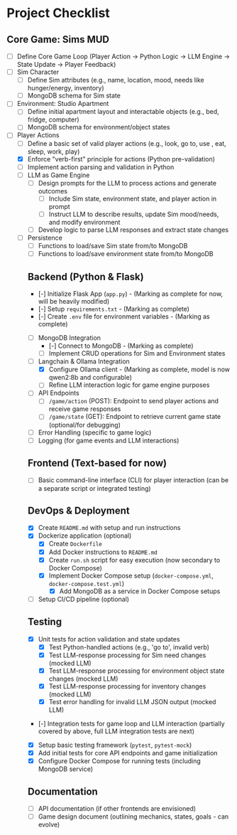 # Project Checklist

## Core Game: Sims MUD
- [ ] Define Core Game Loop (Player Action -> Python Logic -> LLM Engine -> State Update -> Player Feedback)
- [ ] Sim Character
  - [ ] Define Sim attributes (e.g., name, location, mood, needs like hunger/energy, inventory)
  - [ ] MongoDB schema for Sim state
- [ ] Environment: Studio Apartment
  - [ ] Define initial apartment layout and interactable objects (e.g., bed, fridge, computer)
  - [ ] MongoDB schema for environment/object states
- [ ] Player Actions
  - [ ] Define a basic set of valid player actions (e.g., look, go to, use <object>, eat, sleep, work, play)
  - [x] Enforce "verb-first" principle for actions (Python pre-validation)
  - [ ] Implement action parsing and validation in Python
- [ ] LLM as Game Engine
  - [ ] Design prompts for the LLM to process actions and generate outcomes
    - [ ] Include Sim state, environment state, and player action in prompt
    - [ ] Instruct LLM to describe results, update Sim mood/needs, and modify environment
  - [ ] Develop logic to parse LLM responses and extract state changes
- [ ] Persistence
  - [ ] Functions to load/save Sim state from/to MongoDB
  - [ ] Functions to load/save environment state from/to MongoDB

## Backend (Python & Flask)
- [-] Initialize Flask App (`app.py`) - (Marking as complete for now, will be heavily modified)
- [-] Setup `requirements.txt` - (Marking as complete)
- [-] Create `.env` file for environment variables - (Marking as complete)
- [ ] MongoDB Integration
  - [-] Connect to MongoDB - (Marking as complete)
  - [ ] Implement CRUD operations for Sim and Environment states
- [ ] Langchain & Ollama Integration
  - [x] Configure Ollama client - (Marking as complete, model is now qwen2:8b and configurable)
  - [ ] Refine LLM interaction logic for game engine purposes
- [ ] API Endpoints
  - [ ] `/game/action` (POST): Endpoint to send player actions and receive game responses
  - [ ] `/game/state` (GET): Endpoint to retrieve current game state (optional/for debugging)
- [ ] Error Handling (specific to game logic)
- [ ] Logging (for game events and LLM interactions)

## Frontend (Text-based for now)
- [ ] Basic command-line interface (CLI) for player interaction (can be a separate script or integrated testing)

## DevOps & Deployment
- [x] Create `README.md` with setup and run instructions
- [x] Dockerize application (optional)
  - [x] Create `Dockerfile`
  - [x] Add Docker instructions to `README.md`
  - [x] Create `run.sh` script for easy execution (now secondary to Docker Compose)
  - [x] Implement Docker Compose setup (`docker-compose.yml`, `docker-compose.test.yml`)
    - [x] Add MongoDB as a service in Docker Compose setups
- [ ] Setup CI/CD pipeline (optional)

## Testing
- [x] Unit tests for action validation and state updates
  - [x] Test Python-handled actions (e.g., 'go to', invalid verb)
  - [x] Test LLM-response processing for Sim need changes (mocked LLM)
  - [x] Test LLM-response processing for environment object state changes (mocked LLM)
  - [x] Test LLM-response processing for inventory changes (mocked LLM)
  - [x] Test error handling for invalid LLM JSON output (mocked LLM)
- [-] Integration tests for game loop and LLM interaction (partially covered by above, full LLM integration tests are next)
- [x] Setup basic testing framework (`pytest`, `pytest-mock`)
- [x] Add initial tests for core API endpoints and game initialization
- [x] Configure Docker Compose for running tests (including MongoDB service)

## Documentation
- [ ] API documentation (if other frontends are envisioned)
- [ ] Game design document (outlining mechanics, states, goals - can evolve) 